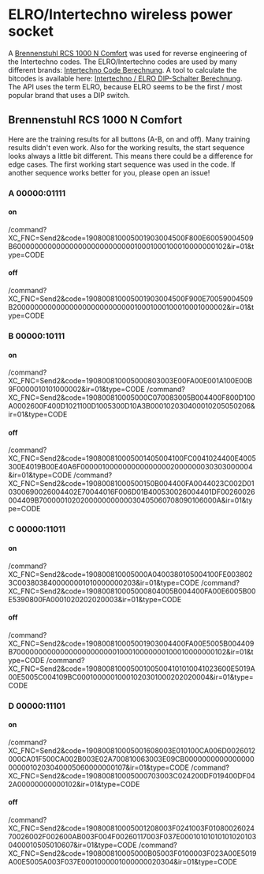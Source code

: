 # ELRO/Intertechno wireless power socket

A [Brennenstuhl RCS 1000 N Comfort](http://www.brennenstuhl.de/de-DE/steckdosenleisten-schaltgeraete-und-adapter/funkschalt-set/funkschalt-set-rcs-1000-n-comfort.html) was used for reverse engineering of the Intertechno codes.
The ELRO/Intertechno codes are used by many different brands: [Intertechno Code Berechnung](http://www.fhemwiki.de/wiki/Intertechno_Code_Berechnung).
A tool to calculate the bitcodes is available here: [Intertechno / ELRO DIP-Schalter Berechnung](http://isn-systems.com/tools/it2elro/).
The API uses the term ELRO, because ELRO seems to be the first / most popular brand that uses a DIP switch.

## Brennenstuhl RCS 1000 N Comfort

Here are the training results for all buttons (A-B, on and off).
Many training results didn't even work.
Also for the working results, the start sequence looks always a little bit different.
This means there could be a difference for edge cases.
The first working start sequence was used in the code.
If another sequence works better for you, please open an issue!

### A 00000:01111

#### on
/command?XC_FNC=Send2&code=190800810005001903004500F800E60059004509B600000000000000000000000000010001000100010000000102&ir=01&type=CODE

#### off
/command?XC_FNC=Send2&code=190800810005001903004500F900E70059004509B200000000000000000000000000010001000100010001000002&ir=01&type=CODE

### B 00000:10111

#### on
/command?XC_FNC=Send2&code=190800810005000803003E00FA00E001A100E00B9F0000010101000002&ir=01&type=CODE
/command?XC_FNC=Send2&code=190800810005000C070083005B004400F800D100A0002600F400D1021100D1005300D10A3B000102030400010205050206&ir=01&type=CODE

#### off
/command?XC_FNC=Send2&code=190800810005001405004100FC0041024400E4005300E4019B00E40A6F0000010000000000000002000000030303000004&ir=01&type=CODE
/command?XC_FNC=Send2&code=19080081000500150B004400FA0044023C002D010300690026004402E70044016F006D01B400530026004401DF00260026004409B700000102020000000000030405060708090106000A&ir=01&type=CODE

### C 00000:11011

#### on

/command?XC_FNC=Send2&code=190800810005000A0400380105004100FE0038023C0038038400000001010000000203&ir=01&type=CODE
/command?XC_FNC=Send2&code=190800810005000804005B004400FA00E6005B00E5390800FA0001020202020003&ir=01&type=CODE

#### off

/command?XC_FNC=Send2&code=190800810005001903004400FA00E5005B004409B700000000000000000000000100010000000100010000000102&ir=01&type=CODE
/command?XC_FNC=Send2&code=190800810005001005004101010041023600E5019A00E5005C004109BC00010000010001020301000202020004&ir=01&type=CODE

### D 00000:11101

#### on

/command?XC_FNC=Send2&code=190800810005001608003E010100CA006D0026012000CA01F500CA002B003E02A700810063003E09CB00000000000000000000010203040005060000000107&ir=01&type=CODE
/command?XC_FNC=Send2&code=190800810005000703003C024200DF019400DF042A00000000000102&ir=01&type=CODE

#### off

/command?XC_FNC=Send2&code=190800810005001208003F0241003F0108002602470026002F002600AB003F004F00260117003F037E000101010101010201030400010505010607&ir=01&type=CODE
/command?XC_FNC=Send2&code=190800810005000B05003F0100003F023A00E5019A00E5005A003F037E0001000001000000020304&ir=01&type=CODE
